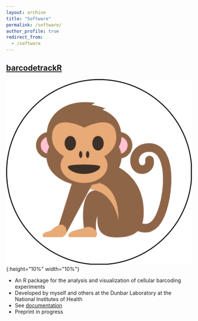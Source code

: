```yaml
---
layout: archive
title: "Software"
permalink: /software/
author_profile: true
redirect_from:
  - /software
---
```



## [barcodetrackR](http://d93espinoza.github.io/barcodetrackR)
![](/images/monkey.png){:height="10%" width="10%"}
* An R package for the analysis and visualization of cellular barcoding experiments
* Developed by myself and others at the Dunbar Laboratory at the National Institutes of Health
* See [documentation](http://d93espinoza.github.io/barcodetrackR)
* Preprint in progress

